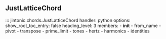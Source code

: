 ## JustLatticeChord

::: jintonic.chords.JustLatticeChord
    handler: python
    options:
        show_root_toc_entry: false
        heading_level: 3
        members:
            - __init__
            - from_name
            - pivot
            - transpose
            - prime_limit
            - tones
            - hertz
            - harmonics
            - identities